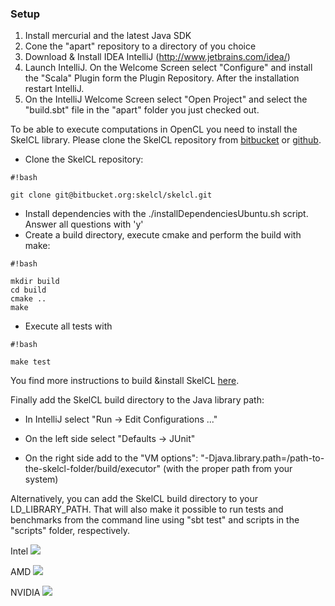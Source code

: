 ### Setup ###

1. Install mercurial and the latest Java SDK
2. Cone the "apart" repository to a directory of you choice
2. Download & Install IDEA IntelliJ (http://www.jetbrains.com/idea/)
3. Launch IntelliJ. On the Welcome Screen select "Configure" and install the "Scala" Plugin form the Plugin Repository. After the installation restart IntelliJ.
4. On the IntelliJ Welcome Screen select "Open Project" and select the "build.sbt" file in the "apart" folder you just checked out.

To be able to execute computations in OpenCL you need to install the SkelCL library.
Please clone the SkelCL repository from [bitbucket](https://bitbucket.org/skelcl/skelcl) or [github](https://github.com/skelcl/skelcl).

*  Clone the SkelCL repository: 
```
#!bash

git clone git@bitbucket.org:skelcl/skelcl.git
```
* Install dependencies with the ./installDependenciesUbuntu.sh script. Answer all questions with 'y'
* Create a build directory, execute cmake and perform the build with make:
```
#!bash

mkdir build
cd build
cmake ..
make
```
* Execute all tests with 
```
#!bash

make test
```

You find more instructions to build &install SkelCL [here](https://github.com/skelcl/skelcl/wiki).

Finally add the SkelCL build directory to the Java library path:

* In IntelliJ select "Run -> Edit Configurations ..."

* On the left side select "Defaults -> JUnit"

* On the right side add to the "VM options": "-Djava.library.path=/path-to-the-skelcl-folder/build/executor" (with the proper path from your system)

Alternatively, you can add the SkelCL build directory to your LD_LIBRARY_PATH. That will also make it possible to run tests and benchmarks from the command line using "sbt test" and scripts in the "scripts" folder, respectively.

Intel ![](http://pamina:8080/job/apart-intel/branch/default/badge/icon)

AMD ![](http://pamina:8080/job/apart-amd/branch/default/badge/icon)

NVIDIA ![](http://pamina:8080/job/apart-nvidia/branch/default/badge/icon)